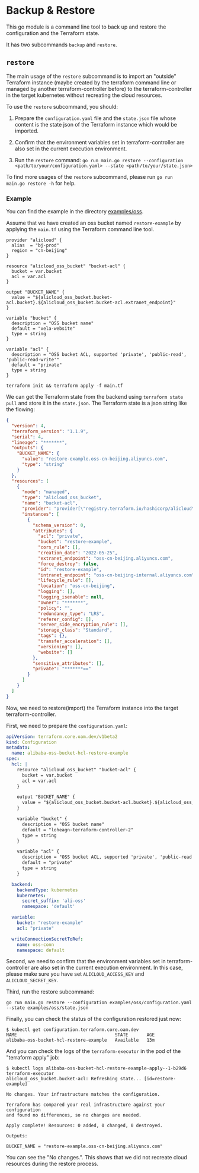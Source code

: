 # Backup & Restore

This go module is a command line tool to back up and restore the configuration and the Terraform state.

It has two subcommands `backup` and `restore`.

## `restore`

The main usage of the `restore` subcommand is to import an "outside" Terraform instance (maybe created by the terraform command line or managed by another terraform-controller before) to the terraform-controller in the target kubernetes without recreating the cloud resources.

To use the `restore` subcommand, you should:

1. Prepare the `configuration.yaml` file and the `state.json` file whose content is the state json of the Terraform instance which would be imported.

2. Confirm that the environment variables set in terraform-controller are also set in the current execution environment.

3. Run the `restore` command: `go run main.go restore --configuration <path/to/your/configuration.yaml> --state <path/to/your/state.json>`

To find more usages of the `restore` subcommand, please run `go run main.go restore -h` for help.

### Example

You can find the example in the directory [examples/oss](examples/oss).

Assume that we have created an oss bucket named `restore-example` by applying the `main.tf` using the Terraform command line tool.

```hcl
provider "alicloud" {
  alias  = "bj-prod"
  region = "cn-beijing"
}

resource "alicloud_oss_bucket" "bucket-acl" {
  bucket = var.bucket
  acl = var.acl
}

output "BUCKET_NAME" {
  value = "${alicloud_oss_bucket.bucket-acl.bucket}.${alicloud_oss_bucket.bucket-acl.extranet_endpoint}"
}

variable "bucket" {
  description = "OSS bucket name"
  default = "vela-website"
  type = string
}

variable "acl" {
  description = "OSS bucket ACL, supported 'private', 'public-read', 'public-read-write'"
  default = "private"
  type = string
}
```

```shell
terraform init && terraform apply -f main.tf
```

We can get the Terraform state from the backend using `terraform state pull` and store it in the `state.json`. The Terraform state is a json string like the flowing:

```json
{
  "version": 4,
  "terraform_version": "1.1.9",
  "serial": 4,
  "lineage": "*******",
  "outputs": {
    "BUCKET_NAME": {
      "value": "restore-example.oss-cn-beijing.aliyuncs.com",
      "type": "string"
    }
  },
  "resources": [
    {
      "mode": "managed",
      "type": "alicloud_oss_bucket",
      "name": "bucket-acl",
      "provider": "provider[\"registry.terraform.io/hashicorp/alicloud\"]",
      "instances": [
        {
          "schema_version": 0,
          "attributes": {
            "acl": "private",
            "bucket": "restore-example",
            "cors_rule": [],
            "creation_date": "2022-05-25",
            "extranet_endpoint": "oss-cn-beijing.aliyuncs.com",
            "force_destroy": false,
            "id": "restore-example",
            "intranet_endpoint": "oss-cn-beijing-internal.aliyuncs.com",
            "lifecycle_rule": [],
            "location": "oss-cn-beijing",
            "logging": [],
            "logging_isenable": null,
            "owner": "*******",
            "policy": "",
            "redundancy_type": "LRS",
            "referer_config": [],
            "server_side_encryption_rule": [],
            "storage_class": "Standard",
            "tags": {},
            "transfer_acceleration": [],
            "versioning": [],
            "website": []
          },
          "sensitive_attributes": [],
          "private": "*******=="
        }
      ]
    }
  ]
}
```

Now, we need to restore(import) the Terraform instance into the target terraform-controller.

First, we need to prepare the `configuration.yaml`:

```yaml
apiVersion: terraform.core.oam.dev/v1beta2
kind: Configuration
metadata:
  name: alibaba-oss-bucket-hcl-restore-example
spec:
  hcl: |
    resource "alicloud_oss_bucket" "bucket-acl" {
      bucket = var.bucket
      acl = var.acl
    }

    output "BUCKET_NAME" {
      value = "${alicloud_oss_bucket.bucket-acl.bucket}.${alicloud_oss_bucket.bucket-acl.extranet_endpoint}"
    }

    variable "bucket" {
      description = "OSS bucket name"
      default = "loheagn-terraform-controller-2"
      type = string
    }

    variable "acl" {
      description = "OSS bucket ACL, supported 'private', 'public-read', 'public-read-write'"
      default = "private"
      type = string
    }

  backend:
    backendType: kubernetes
    kubernetes:
      secret_suffix: 'ali-oss'
      namespace: 'default'

  variable:
    bucket: "restore-example"
    acl: "private"

  writeConnectionSecretToRef:
    name: oss-conn
    namespace: default

```

Second, we need to confirm that the environment variables set in terraform-controller are also set in the current execution environment. In this case, please make sure you have set `ALICLOUD_ACCESS_KEY` and `ALICLOUD_SECRET_KEY`.

Third, run the restore subcommand:

```shell
go run main.go restore --configuration examples/oss/configuration.yaml --state examples/oss/state.json
```

Finally, you can check the status of the configuration restored just now:

```shell
$ kubectl get configuration.terraform.core.oam.dev
NAME                                     STATE       AGE
alibaba-oss-bucket-hcl-restore-example   Available   13m
```

And you can check the logs of the `terraform-executor` in the pod of the "terraform apply" job:

```shell
$ kubectl logs alibaba-oss-bucket-hcl-restore-example-apply--1-b29d6 terraform-executor
alicloud_oss_bucket.bucket-acl: Refreshing state... [id=restore-example]

No changes. Your infrastructure matches the configuration.

Terraform has compared your real infrastructure against your configuration
and found no differences, so no changes are needed.

Apply complete! Resources: 0 added, 0 changed, 0 destroyed.

Outputs:

BUCKET_NAME = "restore-example.oss-cn-beijing.aliyuncs.com"
```

You can see the "No changes.". This shows that we did not recreate cloud resources during the restore process.
